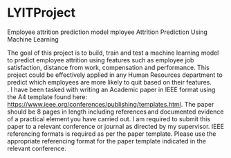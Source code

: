 # LYITProject
Employee attrition prediction model
mployee Attrition Prediction Using Machine Learning


The goal of this project is to build, train and test a machine learning model to predict employee attrition using features such as employee job satisfaction, distance from work, compensation and performance. This project could be effectively applied in any Human Resources department to predict which employees are more likely to quit based on their features.
   
.
I have been tasked with writing an Academic paper in IEEE format using the A4 template found here:  https://www.ieee.org/conferences/publishing/templates.html. The paper should be 8 pages in length including references and documented evidence of a practical element you have carried out. I am required to submit this paper to a relevant conference or journal as directed by my supervisor.
IEEE referencing formats is required as per the paper template. Please use the appropriate referencing format for the paper template indicated in the relevant conference.
